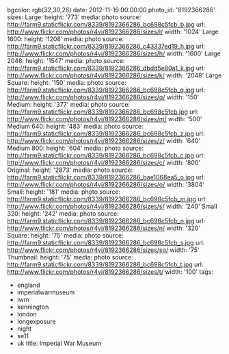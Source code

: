 bgcolor: rgb(32,30,26)
date: 2012-11-16 00:00:00
photo_id: '8192366286'
sizes:
  Large:
    height: '773'
    media: photo
    source: http://farm9.staticflickr.com/8339/8192366286_bc698c5fcb_b.jpg
    url: http://www.flickr.com/photos/r4vi/8192366286/sizes/l/
    width: '1024'
  Large 1600:
    height: '1208'
    media: photo
    source: http://farm9.staticflickr.com/8339/8192366286_c43337ed19_h.jpg
    url: http://www.flickr.com/photos/r4vi/8192366286/sizes/h/
    width: '1600'
  Large 2048:
    height: '1547'
    media: photo
    source: http://farm9.staticflickr.com/8339/8192366286_dbdd5e80a1_k.jpg
    url: http://www.flickr.com/photos/r4vi/8192366286/sizes/k/
    width: '2048'
  Large Square:
    height: '150'
    media: photo
    source: http://farm9.staticflickr.com/8339/8192366286_bc698c5fcb_q.jpg
    url: http://www.flickr.com/photos/r4vi/8192366286/sizes/q/
    width: '150'
  Medium:
    height: '377'
    media: photo
    source: http://farm9.staticflickr.com/8339/8192366286_bc698c5fcb.jpg
    url: http://www.flickr.com/photos/r4vi/8192366286/sizes/m/
    width: '500'
  Medium 640:
    height: '483'
    media: photo
    source: http://farm9.staticflickr.com/8339/8192366286_bc698c5fcb_z.jpg
    url: http://www.flickr.com/photos/r4vi/8192366286/sizes/z/
    width: '640'
  Medium 800:
    height: '604'
    media: photo
    source: http://farm9.staticflickr.com/8339/8192366286_bc698c5fcb_c.jpg
    url: http://www.flickr.com/photos/r4vi/8192366286/sizes/c/
    width: '800'
  Original:
    height: '2873'
    media: photo
    source: http://farm9.staticflickr.com/8339/8192366286_bae1068ea5_o.jpg
    url: http://www.flickr.com/photos/r4vi/8192366286/sizes/o/
    width: '3804'
  Small:
    height: '181'
    media: photo
    source: http://farm9.staticflickr.com/8339/8192366286_bc698c5fcb_m.jpg
    url: http://www.flickr.com/photos/r4vi/8192366286/sizes/s/
    width: '240'
  Small 320:
    height: '242'
    media: photo
    source: http://farm9.staticflickr.com/8339/8192366286_bc698c5fcb_n.jpg
    url: http://www.flickr.com/photos/r4vi/8192366286/sizes/n/
    width: '320'
  Square:
    height: '75'
    media: photo
    source: http://farm9.staticflickr.com/8339/8192366286_bc698c5fcb_s.jpg
    url: http://www.flickr.com/photos/r4vi/8192366286/sizes/sq/
    width: '75'
  Thumbnail:
    height: '75'
    media: photo
    source: http://farm9.staticflickr.com/8339/8192366286_bc698c5fcb_t.jpg
    url: http://www.flickr.com/photos/r4vi/8192366286/sizes/t/
    width: '100'
tags:
- england
- imperialwarmuseum
- iwm
- kennington
- london
- longexposure
- night
- se11
- uk
title: Imperial War Museum


